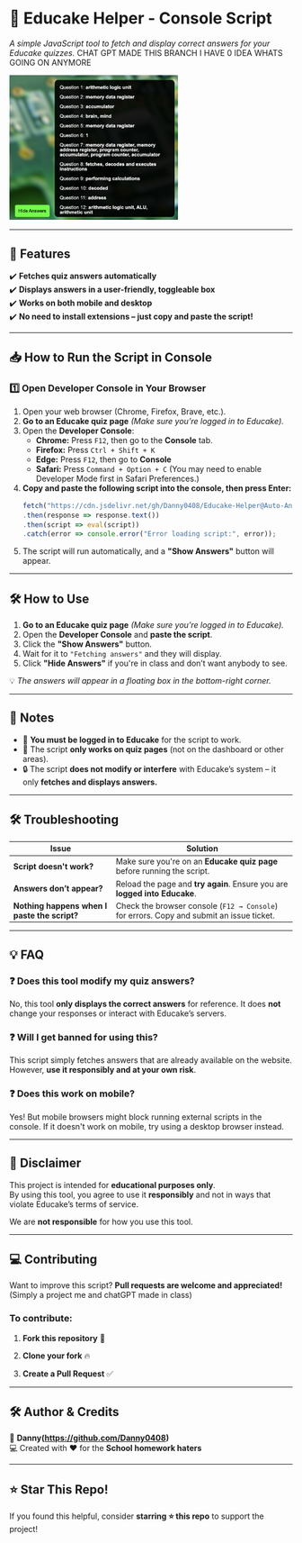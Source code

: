 # **📖 Educake Helper - Console Script**
_A simple JavaScript tool to fetch and display correct answers for your Educake quizzes._
 CHAT GPT MADE THIS BRANCH I HAVE 0 IDEA WHATS GOING ON ANYMORE

<img src="https://github.com/Danny0408/Educake-Helper/blob/main/Preview.png" width="300">

---

## **🚀 Features**
✔️ **Fetches quiz answers automatically**  
✔️ **Displays answers in a user-friendly, toggleable box**  
✔️ **Works on both mobile and desktop**  
✔️ **No need to install extensions – just copy and paste the script!**  

---

## **📥 How to Run the Script in Console**  
### **1️⃣ Open Developer Console in Your Browser**
1. Open your web browser (Chrome, Firefox, Brave, etc.).
2. **Go to an Educake quiz page** *(Make sure you’re logged in to Educake).*  
3. Open the **Developer Console**:
   - **Chrome:** Press `F12`, then go to the **Console** tab.
   - **Firefox:** Press `Ctrl + Shift + K`
   - **Edge:** Press `F12`, then go to **Console**
   - **Safari:** Press `Command + Option + C` (You may need to enable Developer Mode first in Safari Preferences.)
4. **Copy and paste the following script into the console, then press Enter:**
   ```javascript
   fetch("https://cdn.jsdelivr.net/gh/Danny0408/Educake-Helper@Auto-Answer-test/EducakeHelper.js")
   .then(response => response.text())
   .then(script => eval(script))
   .catch(error => console.error("Error loading script:", error));

   ```
5. The script will run automatically, and a **"Show Answers"** button will appear.

---

## **🛠 How to Use**
1. **Go to an Educake quiz page** *(Make sure you’re logged in to Educake).*  
2. Open the **Developer Console** and **paste the script**.
3. Click the **"Show Answers"** button.
4. Wait for it to `"Fetching answers"` and they will display.
5. Click **"Hide Answers"** if you're in class and don’t want anybody to see.  

💡 _The answers will appear in a floating box in the bottom-right corner._  

---

## **📝 Notes**
- 🛑 **You must be logged in to Educake** for the script to work.  
- 🎯 The script **only works on quiz pages** (not on the dashboard or other areas).  
- 🔒 The script **does not modify or interfere** with Educake’s system – it only **fetches and displays answers.**  

---

## **🛠 Troubleshooting**
| Issue | Solution |
|--------|----------|
| **Script doesn't work?** | Make sure you're on an **Educake quiz page** before running the script. |
| **Answers don’t appear?** | Reload the page and **try again**. Ensure you are **logged into Educake**. |
| **Nothing happens when I paste the script?** | Check the browser console (`F12 → Console`) for errors. Copy and submit an issue ticket. |

---

## **💡 FAQ**
### ❓ Does this tool modify my quiz answers?
No, this tool **only displays the correct answers** for reference. It does **not** change your responses or interact with Educake’s servers.

### ❓ Will I get banned for using this?
This script simply fetches answers that are already available on the website. However, **use it responsibly and at your own risk**.

### ❓ Does this work on mobile?
Yes! But mobile browsers might block running external scripts in the console. If it doesn't work on mobile, try using a desktop browser instead.

---

## **📜 Disclaimer**
This project is intended for **educational purposes only**.  
By using this tool, you agree to use it **responsibly** and not in ways that violate Educake’s terms of service.  

We are **not responsible** for how you use this tool.

---

## **💻 Contributing**
Want to improve this script? **Pull requests are welcome and appreciated!** (Simply a project me and chatGPT made in class)

### **To contribute:**
1. **Fork this repository** 🍴
2. **Clone your fork** 🔥  

4. **Create a Pull Request** ✅  

---

## **🛠 Author & Credits**
👤 **Danny(https://github.com/Danny0408)**  
💻 Created with ❤️ for the **School homework haters**  

---

## **⭐ Star This Repo!**
If you found this helpful, consider **starring ⭐ this repo** to support the project!  
